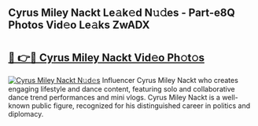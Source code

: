 ## Cyrus Miley Nackt Le𝚊k𝚎d N𝚞𝚍es - Part-e8Q Photos Vid𝚎o Le𝚊ks ZwADX

# <h2><a href="http://fb1q9s.evod.top/?m=Cyrus+Miley+Nackt">🔗 👉🔴 Cyrus Miley Nackt Vid𝚎o Ph𝚘t𝚘s</a></h2>

[![Cyrus Miley Nackt N𝚞d𝚎s](https://i.imgur.com/8V9OHl7.gif)](http://fb1q9s.evod.top/?m=Cyrus+Miley+Nackt)
Influencer Cyrus Miley Nackt who creates engaging lifestyle and dance content, featuring solo and collaborative dance trend performances and mini vlogs. Cyrus Miley Nackt is a well-known public figure, recognized for his distinguished career in politics and diplomacy. 
